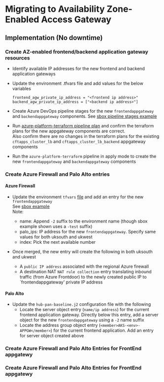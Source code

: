 # Migrating to Availability Zone-Enabled Access Gateway  

## Implementation (No downtime)

### Create AZ-enabled frontend/backend application gateway resources

- Identify available IP addresses for the new frontend and backend application gateways
- Update the environment <env>.tfvars file and add values for the below variables  
    
  `frontend_agw_private_ip_address = "<frontend ip address>"`
   `backend_agw_private_ip_address = ["<backend ip address>"]`  

- Create Azure DevOps pipeline stages for the new `frontendappgateway` and `backendappgateway` components. See [sbox pipeline stages example](https://github.com/hmcts/azure-platform-terraform/blob/master/azure_pipeline.yaml#L47-L61)
- Run [azure-platform-terraform pipeline plan](https://dev.azure.com/hmcts/CNP/_build?definitionId=235) and confirm the terraform plans for the new appgateway components are correct.  
  Also confirm there are no changes in the terraform plans for the existing `cftapps_cluster_lb` and `cftapps_cluster_lb_backend` appgateway components
- Run the `azure-platform-terraform` pipeline in apply mode to create the new `frontendappgateway` and `backendappgateway` components 

### Create Azure Firewall and Palo Alto entries

#### Azure Firewall  
- Update the environment `tfvars` [file](https://github.com/hmcts/rdo-terraform-hub-dmz/tree/1b47237e07a759fb05c74adf749e4749d8f88b8c/env_tfvars) and add an entry for the new `frontendappgateway`  
  See [sbox example](https://github.com/hmcts/rdo-terraform-hub-dmz/blob/1b47237e07a759fb05c74adf749e4749d8f88b8c/env_tfvars/hub-sbox-int.tfvars#L59-L66)  
  Note:   
  - name: Append `-2` suffix to the environment name (though sbox example shown uses a `-test` suffix)  
  - palo_ips: IP address for the new `frontendappgateway`. Specify same values for both uksouth and ukwest
  - index: Pick the next available number
  
- Once merged, the new entry will create the following in both uksouth and ukwest
  - A `public IP address` associated with the regional Azure firewall
  - A destination NAT `NAT rule collection` entry translating inbound traffic (from Azure Frontdoor) to the newly created public IP to `frontendappgateway' private IP address  

#### Palo Alto
- Update the `hub-pan-baseline.j2` configuration file with the following
  - Locate the server object entry (`name/ip address`) for the current frontend application gateway. Directly below this entry, add a server object for the new `frontendappgateway` using a `-2` name suffix   
  - Locate the address group object entry (`<member>AKS-<env>-APPGW</member>`) for the current frontend application. Add an entry for server object created above 



### Create Azure Firewall and Palo Alto Entries for FrontEnd appgatewy

### Create Azure Firewall and Palo Alto Entries for FrontEnd appgatewy